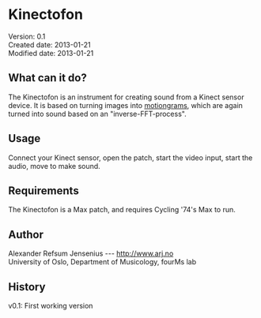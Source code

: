 # Kinectofon  #

Version: 	   0.1  
Created date:  2013-01-21  
Modified date: 2013-01-21  

## What can it do? ##

The Kinectofon is an instrument for creating sound from a Kinect sensor device. It is based on turning images into [motiongrams](http://en.wikipedia.org/wiki/Motiongram), which are again turned into sound based on an "inverse-FFT-process".

## Usage ##

Connect your Kinect sensor, open the patch, start the video input, start the audio, move to make sound.


## Requirements ##

The Kinectofon is a Max patch, and requires Cycling '74's Max to run. 



## Author ##

Alexander Refsum Jensenius --- http://www.arj.no  
University of Oslo, Department of Musicology, fourMs lab


## History ##

v0.1: First working version